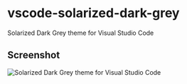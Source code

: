 # vscode-solarized-dark-grey

Solarized Dark Grey theme for Visual Studio Code

## Screenshot

![Solarized Dark Grey theme for Visual Studio Code](https://github.com/ristomatti/vscode-solarized-dark-grey/raw/master/screenshot.png)
